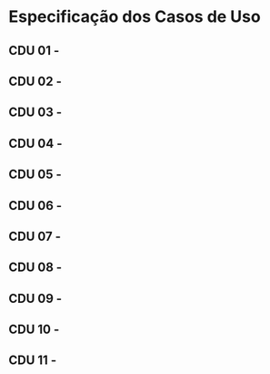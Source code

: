 # Especificação dos Casos de Uso

## CDU 01 -

## CDU 02 -

## CDU 03 -

## CDU 04 -

## CDU 05 -

## CDU 06 -

## CDU 07 -

## CDU 08 -

## CDU 09 -

## CDU 10 -

## CDU 11 -
